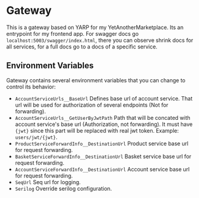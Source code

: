 ﻿# Gateway
This is a gateway based on YARP for my YetAnotherMarketplace. Its an entrypoint for my frontend app. For swagger docs go `localhost:5003/swagger/index.html`, there you can observe shrink docs for all services, for a full docs go to a docs of a specific service.

## Environment Variables
Gateway contains several environment variables that you can change to control its behavior:
- `AccountServiceUrls__BaseUrl` Defines base url of account service. That url will be used for authorization of several endpoints (Not for forwarding).
- `AccountServiceUrls__GetUserByJwtPath` Path that will be concated with account service's base url (Authorization, not forwarding). It must have `{jwt}` since this part will be replaced with real jwt token. Example: `users/jwt/{jwt}`.
- `ProductServiceForwardInfo__DestinationUrl` Product service base url for request forwarding.
- `BasketServiceForwardInfo__DestinationUrl` Basket service base url for request forwarding.
- `AccountServiceForwardInfo__DestinationUrl` Account service base url for request forwarding.
- `SeqUrl` Seq url for logging.
- `Serilog` Override serilog configuration.